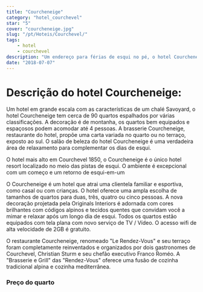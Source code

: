 ```yaml
---
title: "Courcheneige"
category: "hotel_courchevel"
star: "5"
cover: "courcheneige.jpg"
slug: "/pt/Hoteis/Courchevel/"
tags:
    - hotel
    - courchevel
description: "Um endereço para férias de esqui no pé, o hotel Courcheneige está localizado no sopé das encostas de uma das maiores áreas de esqui do mundo: os Três Vales. Estamos a poucos passos do animado e moderno centro de Courchevel 1850, "
date: "2018-07-07"
--- 
```

 
 
# Descrição do hotel Courcheneige:

Um hotel em grande escala com as características de um chalé Savoyard, o hotel Courcheneige tem cerca de 90 quartos espalhados por várias classificações. A decoração é de montanha, os quartos bem equipados e espaçosos podem acomodar até 4 pessoas. A brasserie Courcheneige, restaurante do hotel, propõe uma carta variada no quarto ou no terraço, exposto ao sul. O salão de beleza do hotel Courcheneige é uma verdadeira área de relaxamento para complementar os dias de esqui.

O hotel mais alto em Courchevel 1850, o Courcheneige é o único hotel resort localizado no meio das pistas de esqui. O ambiente é excepcional com um começo e um retorno de esqui-em-um

O Courcheneige é um hotel que atrai uma clientela familiar e esportiva, como casal ou com crianças. O hotel oferece uma ampla escolha de tamanhos de quartos para duas, três, quatro ou cinco pessoas. A nova decoração projetada pela Originals Interiors é adornada com cores brilhantes com códigos alpinos e tecidos quentes que convidam você a mimar e relaxar após um longo dia de esqui. Todos os quartos estão equipados com tela plana com novo serviço de TV / Vídeo. O acesso wifi de alta velocidade de 2GB é gratuito.

O restaurante Courcheneige, renomeado "Le Rendez-Vous" e seu terraço foram completamente reinventados e organizados por dois gastronomes de Courchevel, Christian Sturm e seu chefão executivo Franco Roméo. A "Brasserie e Grill" das "Rendez-Vous" oferece uma fusão de cozinha tradicional alpina e cozinha mediterrânea.

### Preço do quarto